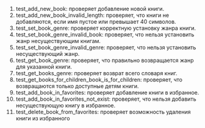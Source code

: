 1. test_add_new_book: проверяет добавление новой книги.
2. test_add_new_book_invalid_length: проверяет, что книги не добавляются, если имя пустое или превышает 40 символов.
3. test_set_book_genre: проверяет корректную установку жанра книги.
4. test_set_book_genre_invalid_book: проверяет, что нельзя установить жанр несуществующим книгам.
5. test_set_book_genre_invalid_genre: проверяет, что нельзя установить несуществующий жанр.
6. test_get_book_genre: проверяет, что правильно возвращается жанр для указанной книги.
7. test_get_books_genre: проверяет возврат всего словаря книг.
8. test_get_books_for_children_book_is_for_children: проверяет, что возвращаются только доступные детям книги.
9. test_add_book_in_favorites: проверяет добавление книги в избранное.
10. test_add_book_in_favorites_not_exist: проверяет, что нельзя добавить несуществующую книгу в избранное.
11. test_delete_book_from_favorites: проверяет возможность удаления книги из избранного
